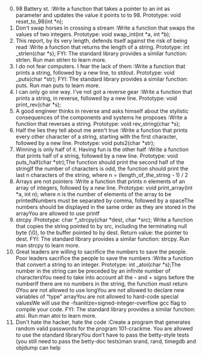0. 98 Battery st.
:Write a function that takes a pointer to an int as parameter and updates the value it points to to 98. Prototype: void reset_to_98(int *n);
1. Don't swap horses in crossing a stream
:Write a function that swaps the values of two integers. Prototype: void swap_int(int *a, int *b);
2. This report, by its very length, defends itself against the risk of being read
:Write a function that returns the length of a string. Prototype: int _strlen(char *s); FYI: The standard library provides a similar function: strlen. Run man strlen to learn more.
3. I do not fear computers. I fear the lack of them
:Write a function that prints a string, followed by a new line, to stdout. Prototype: void _puts(char *str); FYI: The standard library provides a similar function: puts. Run man puts to learn more.
4. I can only go one way. I've not got a reverse gear
:Write a function that prints a string, in reverse, followed by a new line. Prototype: void print_rev(char *s);
5. A good engineer thinks in reverse and asks himself about the stylistic consequences of the components and systems he proposes
:Write a function that reverses a string. Prototype: void rev_string(char *s);
6. Half the lies they tell about me aren't true
:Write a function that prints every other character of a string, starting with the first character, followed by a new line. Prototype: void puts2(char *str);
7. Winning is only half of it. Having fun is the other half
:Write a function that prints half of a string, followed by a new line. Prototype: void puts_half(char *str);The function should print the second half of the stringIf the number of characters is odd, the function should print the last n characters of the string, where n = (length_of_the_string - 1) / 2
8. Arrays are not pointers
:Write a function that prints n elements of an array of integers, followed by a new line. Prototype: void print_array(int *a, int n); where n is the number of elements of the array to be printedNumbers must be separated by comma, followed by a spaceThe numbers should be displayed in the same order as they are stored in the arrayYou are allowed to use printf
9. strcpy
:Prototype: char *_strcpy(char *dest, char *src); Write a function that copies the string pointed to by src, including the terminating null byte (\0), to the buffer pointed to by dest. Return value: the pointer to dest. FYI: The standard library provides a similar function: strcpy. Run man strcpy to learn more.
10. Great leaders are willing to sacrifice the numbers to save the people. Poor leaders sacrifice the people to save the numbers
:Write a function that convert a string to an integer. Prototype: int _atoi(char *s);The number in the string can be preceded by an infinite number of charactersYou need to take into account all the - and + signs before the numberIf there are no numbers in the string, the function must return 0You are not allowed to use longYou are not allowed to declare new variables of “type” arrayYou are not allowed to hard-code special valuesWe will use the -fsanitize=signed-integer-overflow gcc flag to compile your code. FYI: The standard library provides a similar function: atoi. Run man atoi to learn more.
11. Don't hate the hacker, hate the code
:Create a program that generates random valid passwords for the program 101-crackme. You are allowed to use the standard libraryYou don’t have to pass the betty-style tests (you still need to pass the betty-doc tests)man srand, rand, timegdb and objdump can help
